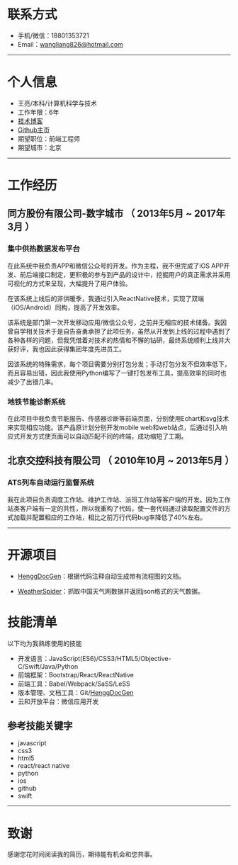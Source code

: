 

# 联系方式

- 手机/微信：18801353721
- Email：<wangliang826@hotmail.com>


---

# 个人信息

 - 王亮/本科/计算机科学与技术
 - 工作年限：6年
 - [技术博客](http://hengg.net)
 - [Github主页](http://github.com/hengg)
 - 期望职位：前端工程师
 - 期望城市：北京

---

# 工作经历

## 同方股份有限公司-数字城市 （ 2013年5月 ~ 2017年3月 ）

### 集中供热数据发布平台 

在此系统中我负责APP和微信公众号的开发。作为主程，我不但完成了iOS APP开发、前后端接口制定，更积极的参与到产品的设计中，挖掘用户的真正需求并采用可视化的方式来呈现，大幅提升了用户体验。

在该系统上线后的非供暖季，我通过引入ReactNative技术，实现了双端（iOS/Android）同构，提高了开发效率。

该系统是部门第一次开发移动应用/微信公众号，之前并无相应的技术储备。我因曾自学相关技术于是自告奋勇承担了此项任务，虽然从开发到上线的过程中遇到了各种各样的问题，但我凭借着对技术的热情和不懈的钻研，最终系统顺利上线并大获好评，我也因此获得集团年度先进员工。

因该系统的特殊需求，每个项目需要分别打包分发；手动打包分发不但效率低下，而且容易出错，因此我使用Python编写了一键打包发布工具，提高效率的同时也减少了出错几率。

### 地铁节能诊断系统 

在此项目中我负责节能报告、传感器诊断等前端页面，分别使用Echart和svg技术来实现相应功能。该产品原计划分别开发mobile web和web站点，后通过引入响应式开发方式使页面可以自动匹配不同的终端，成功缩短了工期。


## 北京交控科技有限公司 （ 2010年10月 ~ 2013年5月 ）

### ATS列车自动运行监督系统 

我在此项目负责调度工作站、维护工作站、派班工作站等客户端的开发。因为工作站类客户端有一定的共性，所以我重构了代码，使一套代码通过读取配置文件的方式加载并配置相应的工作站，相比之前万行代码bug率降低了40%左右。


---

# 开源项目

- [HenggDocGen](https://github.com/hengg/SimpleDocGen)：根据代码注释自动生成带有流程图的文档。
 
- [WeatherSpider](https://github.com/hengg/WeatherSpider)：抓取中国天气网数据并返回json格式的天气数据。
 


# 技能清单

以下均为我熟练使用的技能

- 开发语言：JavaScript(ES6)/CSS3/HTML5/Objective-C/Swift/Java/Python
- 前端框架：Bootstrap/React/ReactNative
- 前端工具：Babel/Webpack/SaSS/LeSS
- 版本管理、文档工具：Git/[HenggDocGen](https://github.com/hengg/SimpleDocGen)
- 云和开放平台：微信应用开发

## 参考技能关键字

- javascript
- css3
- html5
- react/react native
- python
- ios
- github
- swift

---

# 致谢
感谢您花时间阅读我的简历，期待能有机会和您共事。

